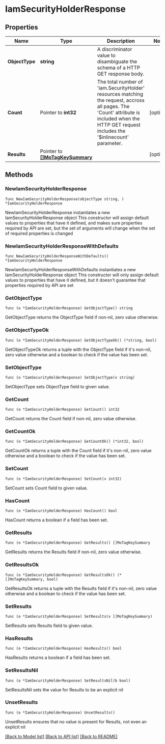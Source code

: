 # IamSecurityHolderResponse

## Properties

Name | Type | Description | Notes
------------ | ------------- | ------------- | -------------
**ObjectType** | **string** | A discriminator value to disambiguate the schema of a HTTP GET response body. | 
**Count** | Pointer to **int32** | The total number of &#39;iam.SecurityHolder&#39; resources matching the request, accross all pages. The &#39;Count&#39; attribute is included when the HTTP GET request includes the &#39;$inlinecount&#39; parameter. | [optional] 
**Results** | Pointer to [**[]MoTagKeySummary**](mo.TagKeySummary.md) |  | [optional] 

## Methods

### NewIamSecurityHolderResponse

`func NewIamSecurityHolderResponse(objectType string, ) *IamSecurityHolderResponse`

NewIamSecurityHolderResponse instantiates a new IamSecurityHolderResponse object
This constructor will assign default values to properties that have it defined,
and makes sure properties required by API are set, but the set of arguments
will change when the set of required properties is changed

### NewIamSecurityHolderResponseWithDefaults

`func NewIamSecurityHolderResponseWithDefaults() *IamSecurityHolderResponse`

NewIamSecurityHolderResponseWithDefaults instantiates a new IamSecurityHolderResponse object
This constructor will only assign default values to properties that have it defined,
but it doesn't guarantee that properties required by API are set

### GetObjectType

`func (o *IamSecurityHolderResponse) GetObjectType() string`

GetObjectType returns the ObjectType field if non-nil, zero value otherwise.

### GetObjectTypeOk

`func (o *IamSecurityHolderResponse) GetObjectTypeOk() (*string, bool)`

GetObjectTypeOk returns a tuple with the ObjectType field if it's non-nil, zero value otherwise
and a boolean to check if the value has been set.

### SetObjectType

`func (o *IamSecurityHolderResponse) SetObjectType(v string)`

SetObjectType sets ObjectType field to given value.


### GetCount

`func (o *IamSecurityHolderResponse) GetCount() int32`

GetCount returns the Count field if non-nil, zero value otherwise.

### GetCountOk

`func (o *IamSecurityHolderResponse) GetCountOk() (*int32, bool)`

GetCountOk returns a tuple with the Count field if it's non-nil, zero value otherwise
and a boolean to check if the value has been set.

### SetCount

`func (o *IamSecurityHolderResponse) SetCount(v int32)`

SetCount sets Count field to given value.

### HasCount

`func (o *IamSecurityHolderResponse) HasCount() bool`

HasCount returns a boolean if a field has been set.

### GetResults

`func (o *IamSecurityHolderResponse) GetResults() []MoTagKeySummary`

GetResults returns the Results field if non-nil, zero value otherwise.

### GetResultsOk

`func (o *IamSecurityHolderResponse) GetResultsOk() (*[]MoTagKeySummary, bool)`

GetResultsOk returns a tuple with the Results field if it's non-nil, zero value otherwise
and a boolean to check if the value has been set.

### SetResults

`func (o *IamSecurityHolderResponse) SetResults(v []MoTagKeySummary)`

SetResults sets Results field to given value.

### HasResults

`func (o *IamSecurityHolderResponse) HasResults() bool`

HasResults returns a boolean if a field has been set.

### SetResultsNil

`func (o *IamSecurityHolderResponse) SetResultsNil(b bool)`

 SetResultsNil sets the value for Results to be an explicit nil

### UnsetResults
`func (o *IamSecurityHolderResponse) UnsetResults()`

UnsetResults ensures that no value is present for Results, not even an explicit nil

[[Back to Model list]](../README.md#documentation-for-models) [[Back to API list]](../README.md#documentation-for-api-endpoints) [[Back to README]](../README.md)


